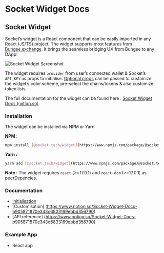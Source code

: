 # Socket Widget Docs

## Socket Widget

Socket’s widget is a React component that can be easily imported in any React (JS/TS) project. The widget supports most features from [Bungee.exchange](https://bungee.exchange/). It brings the seamless bridging UX from Bungee to any DApp! 

![Socket Widget Screenshot]()

The widget requires `provider` from user’s connected wallet & Socket’s `API_KEY` as props to initialise. [Optional props](https://www.notion.so/Socket-Widget-Docs-b905871870e343c6833169ebbd356790) can be passed to customize the widget’s color scheme, pre-select the chains/tokens & also customize token lists.

The full documentation for the widget can be found here : [Socket Widget Docs (notion.so)](https://www.notion.so/Socket-Widget-Docs-b905871870e343c6833169ebbd356790) 

### Installation

The widget can be installed via NPM or Yarn. 

**NPM :** 

```bash
npm install [@socket.tech/widget](https://www.npmjs.com/package/@socket.tech/widget)
```

**Yarn :** 

```bash
yarn add [@socket.tech/widget](https://www.npmjs.com/package/@socket.tech/widget)
```

**Note :** The widget requires `react` (>=17.0.1) and `react-dom` (>=17.0.1) as peerDepencies.

### Documentation

- [Initialisation](https://www.notion.so/Socket-Widget-Docs-b905871870e343c6833169ebbd356790)
- [Customisation] (https://www.notion.so/Socket-Widget-Docs-b905871870e343c6833169ebbd356790)
- [API reference] (https://www.notion.so/Socket-Widget-Docs-b905871870e343c6833169ebbd356790)

### Example App

- React app <Link>

